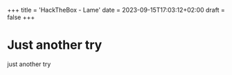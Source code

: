 +++
title = 'HackTheBox - Lame'
date = 2023-09-15T17:03:12+02:00
draft = false
+++

# Just another try

just another try
